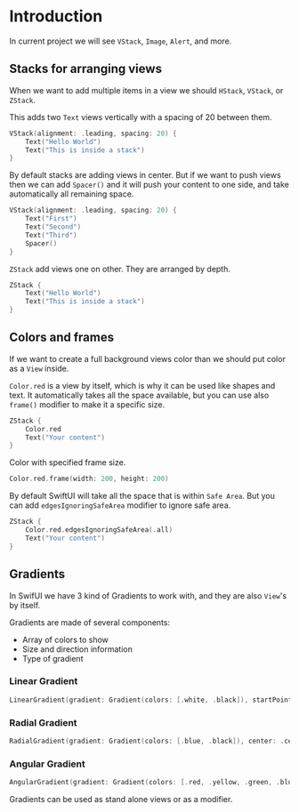 # Introduction

In current project we will see `VStack`, `Image`, `Alert`, and more.

## Stacks for arranging views

When we want to add multiple items in a view we should `HStack`, `VStack`, or `ZStack`.

This adds two `Text` views vertically with a spacing of 20 between them.

```swift
VStack(alignment: .leading, spacing: 20) {
    Text("Hello World")
    Text("This is inside a stack")
}
```

By default stacks are adding views in center. But if we want to push views then we can add `Spacer()` and it will push your content to one side, and take automatically all remaining space.

```swift
VStack(alignment: .leading, spacing: 20) {
    Text("First")
    Text("Second")
    Text("Third")
    Spacer()
}
```

`ZStack` add views one on other. They are arranged by depth.

```swift
ZStack {
    Text("Hello World")
    Text("This is inside a stack")
}
```

## Colors and frames

If we want to create a full background views color than we should put color as a `View` inside.

`Color.red` is a view by itself, which is why it can be used like shapes and text. It automatically takes all the space available, but you can use also `frame()` modifier to make it a specific size.

```swift
ZStack {
    Color.red
    Text("Your content")
}
```

Color with specified frame size.

```swift
Color.red.frame(width: 200, height: 200)
```

By default SwiftUI will take all the space that is within `Safe Area`. But you can add `edgesIgnoringSafeArea` modifier to ignore safe area.

```swift
ZStack {
    Color.red.edgesIgnoringSafeArea(.all)
    Text("Your content")
}
```

## Gradients

In SwifUI we have 3 kind of Gradients to work with, and they are also `View`'s by itself.

Gradients are made of several components:

- Array of colors to show
- Size and direction information
- Type of gradient

### Linear Gradient

```swift
LinearGradient(gradient: Gradient(colors: [.white, .black]), startPoint: .top, endPoint: .bottom)
```

### Radial Gradient

```swift
RadialGradient(gradient: Gradient(colors: [.blue, .black]), center: .center, startRadius: 20, endRadius: 200)
```

### Angular Gradient

```swift
AngularGradient(gradient: Gradient(colors: [.red, .yellow, .green, .blue, .purple, .red]), center: .center)
```

Gradients can be used as stand alone views or as a modifier.
